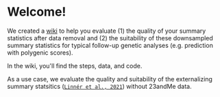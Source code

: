 # Welcome! 

We created a [wiki](https://github.com/Camzcamz/EXTminus23andMe/wiki) to help you evaluate (1) the quality of your summary statistics after data removal and (2) the suitability of these downsampled summary statistics for typical follow-up genetic analyses (e.g. prediction with polygenic scores). 

In the wiki, you'll find the steps, data, and code. 

As a use case, we evaluate the quality and suitability of the externalizing summary statsitics ([`Linnér et al., 2021`](https://www.nature.com/articles/s41593-021-00908-3)) without 23andMe data. 
